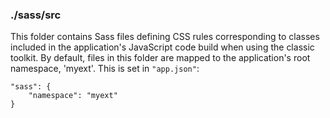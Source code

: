 ### ./sass/src

This folder contains Sass files defining CSS rules corresponding to classes
included in the application's JavaScript code build when using the classic toolkit.
By default, files in this folder are mapped to the application's root namespace, 'myext'.
This is set in `"app.json"`:

    "sass": {
        "namespace": "myext"
    }